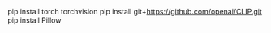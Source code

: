 pip install torch torchvision
pip install git+https://github.com/openai/CLIP.git
pip install Pillow
